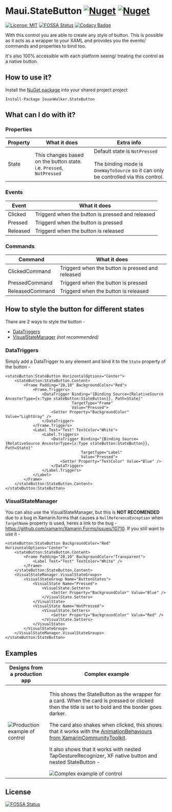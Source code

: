 # Maui.StateButton  [![Nuget](https://img.shields.io/nuget/v/IeuanWalker.Maui.StateButton)](https://www.nuget.org/packages/IeuanWalker.Maui.StateButton) [![Nuget](https://img.shields.io/nuget/dt/IeuanWalker.Maui.StateButton)](https://www.nuget.org/packages/IeuanWalker.Maui.StateButton) 

[![License: MIT](https://img.shields.io/badge/License-MIT-green.svg)](https://opensource.org/licenses/MIT)
[![FOSSA Status](https://app.fossa.com/api/projects/git%2Bgithub.com%2FIeuanWalker%2FMaui.StateButton.svg?type=shield)](https://app.fossa.com/projects/git%2Bgithub.com%2FIeuanWalker%2FMaui.StateButton?ref=badge_shield)
[![Codacy Badge](https://app.codacy.com/project/badge/Grade/b4823215925c47f7a42b64bc516a6e42)](https://www.codacy.com/gh/IeuanWalker/Maui.StateButton/dashboard?utm_source=github.com&amp;utm_medium=referral&amp;utm_content=IeuanWalker/Maui.StateButton&amp;utm_campaign=Badge_Grade)

With this control you are able to create any style of button.
This is possible as it acts as a wrapper to your XAML and provides you the events/ commands and properties to bind too.

It's also 100% accessible with each platform seeing/ treating the control as a native button.

## How to use it?
Install the [NuGet package](https://www.nuget.org/packages/IeuanWalker.StateButton) into your shared project project
```
Install-Package IeuanWalker.StateButton
```

## What can I do with it?
### Properties
| Property | What it does | Extra info |
|---|---|---- |
| State | This changes based on the button state. i.e. `Pressed`, `NotPressed` | Default state is `NotPressed` <br/>  <br/> The binding mode is `OneWayToSource` so it can only be controlled via this control. |

### Events
| Event | What it does |
|---|---|
| Clicked | Triggerd when the button is pressed and released |
| Pressed | Triggerd when the button is pressed |
| Released | Triggerd when the button is released |

### Commands
| Command | What it does |
|---|---|
| ClickedCommand | Triggerd when the button is pressed and released |
| PressedCommand | Triggerd when the button is pressed |
| ReleasedCommand | Triggerd when the button is released |


## How to style the button for different states
There are 2 ways to style the button -
- [DataTriggers](https://docs.microsoft.com/en-us/xamarin/xamarin-forms/app-fundamentals/triggers#data-triggers)
- [VisualStateManager](https://docs.microsoft.com/en-us/xamarin/xamarin-forms/user-interface/visual-state-manager) _(not recommended)_

### DataTriggers
Simply add a DataTrigger to any element and bind it to the `State` property of the button - 
```xaml
<stateButton:StateButton HorizontalOptions="Center">
    <stateButton:StateButton.Content>
        <Frame Padding="20,10" BackgroundColor="Red">
            <Frame.Triggers>
                <DataTrigger Binding="{Binding Source={RelativeSource AncestorType={x:Type stateButton:StateButton}}, Path=State}"
                             TargetType="Frame"
                             Value="Pressed">
                    <Setter Property="BackgroundColor" Value="LightGray" />
                </DataTrigger>
            </Frame.Triggers>
            <Label Text="Test" TextColor="White">
                <Label.Triggers>
                    <DataTrigger Binding="{Binding Source={RelativeSource AncestorType={x:Type stateButton:StateButton}}, Path=State}"
                                 TargetType="Label"
                                 Value="Pressed">
                        <Setter Property="TextColor" Value="Blue" />
                    </DataTrigger>
                </Label.Triggers>
            </Label>
        </Frame>
    </stateButton:StateButton.Content>
</stateButton:StateButton>
```


### VisualStateManager
You can also use the VisualStateManager, but this is <strong>NOT RECOMENDED</strong> due to a bug in Xamarin.forms that causes a `NullReferenceException` when `TargetName` property is used, heres a link to the bug - https://github.com/xamarin/Xamarin.Forms/issues/10710.
If you still want to use it -
```xaml
<stateButton:StateButton BackgroundColor="Red" HorizontalOptions="Center">
    <stateButton:StateButton.Content>
        <Frame Padding="20,10" BackgroundColor="Transparent">
            <Label Text="Test" TextColor="White" />
        </Frame>
    </stateButton:StateButton.Content>
    <VisualStateManager.VisualStateGroups>
        <VisualStateGroup Name="ButtonStates">
            <VisualState Name="Pressed">
                <VisualState.Setters>
                    <Setter Property="BackgroundColor" Value="Blue" />
                </VisualState.Setters>
            </VisualState>
            <VisualState Name="NotPressed">
                <VisualState.Setters>
                    <Setter Property="BackgroundColor" Value="Red" />
                </VisualState.Setters>
            </VisualState>
        </VisualStateGroup>
    </VisualStateManager.VisualStateGroups>
</stateButton:StateButton>
```

## Examples
| Designs from a production app | Complex example |
|------|------|
|![Production example of control](/Docs/prodExample.gif)| <p>This shows the StateButton as the wrapper for a card. When the card is pressed or clicked then the title is set to bold and the border goes darker.</p> <p> The card also shakes when clicked, this shows that it works with the [AnimationBehaviours from XamarinCommunityToolkit](https://github.com/xamarin/XamarinCommunityToolkit). </p><p> It also shows that it works with nested TapGestureRecognizer, XF native button and nested StateButton - </p> ![Complex example of control](/Docs/ComplexExample.gif)|

## License
[![FOSSA Status](https://app.fossa.com/api/projects/git%2Bgithub.com%2FIeuanWalker%2FMaui.StateButton.svg?type=large)](https://app.fossa.com/projects/git%2Bgithub.com%2FIeuanWalker%2FMaui.StateButton?ref=badge_large)
